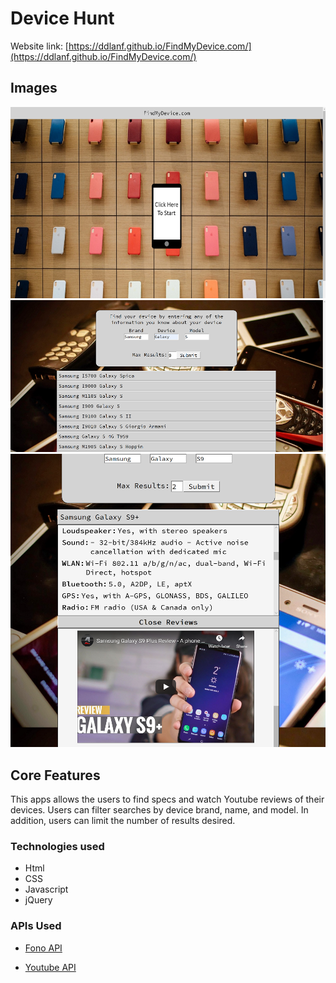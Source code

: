 # **Device Hunt**

Website link: [https://ddlanf.github.io/FindMyDevice.com/](https://ddlanf.github.io/FindMyDevice.com/)

## Images
![Screenshot1](/images/Screenshot1.png)
![Screenshot2](/images/Screenshot2.png)
![Screenshot3](/images/Screenshot3.png)

## Core Features
This apps allows the users to find specs and watch Youtube reviews of their devices.
Users can filter searches by device brand, name, and model. In addition, users can limit the number 
of results desired.

### Technologies used
* Html
* CSS
* Javascript
* jQuery

### APIs Used
*  [Fono API](https://fonoapi.freshpixl.com/)

* [Youtube API](https://developers.google.com/youtube/v3)


